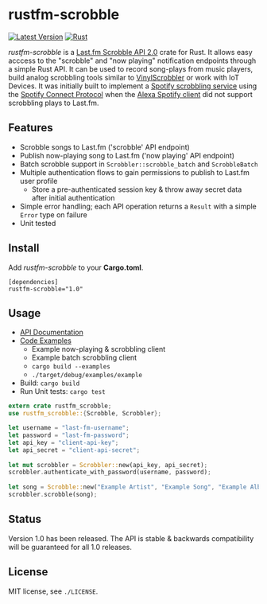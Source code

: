 rustfm-scrobble
===============

[![Latest Version](https://img.shields.io/crates/v/rustfm-scrobble.svg)](https://crates.io/crates/rustfm-scrobble)
[![Rust](https://github.com/bobbo/rustfm-scrobble/workflows/Rust/badge.svg?branch=master&event=push)](https://github.com/bobbo/rustfm-scrobble/actions)

*rustfm-scrobble* is a [Last.fm Scrobble API 2.0](http://www.last.fm/api/scrobbling) crate for Rust. It allows easy 
acccess to the "scrobble" and "now playing" notification endpoints through a simple Rust API. It can be used to record
song-plays from music players, build analog scrobbling tools similar to [VinylScrobbler](https://vinylscrobbler.com/)
or work with IoT Devices. It was initially built to implement a 
[Spotify scrobbling service](https://github.com/bobbo/spotify-connect-scrobbler) using the 
[Spotify Connect Protocol](https://www.spotify.com/uk/connect/) when the 
[Alexa Spotify client](https://www.spotify.com/uk/amazonalexa/) did not support scrobbling plays to Last.fm.

## Features

* Scrobble songs to Last.fm ('scrobble' API endpoint)
* Publish now-playing song to Last.fm ('now playing' API endpoint)
* Batch scrobble support in `Scrobbler::scrobble_batch` and `ScrobbleBatch`
* Multiple authentication flows to gain permissions to publish to Last.fm user profile
    * Store a pre-authenticated session key & throw away secret data after initial authentication
* Simple error handling; each API operation returns a `Result` with a simple `Error` type on failure
* Unit tested

## Install
Add *rustfm-scrobble* to your **Cargo.toml**.

 ```
 [dependencies]
 rustfm-scrobble="1.0"
 ```

## Usage

* [API Documentation](https://docs.rs/rustfm-scrobble)
* [Code Examples](https://github.com/bobbo/rustfm-scrobble/tree/master/examples)
    * Example now-playing & scrobbling client
    * Example batch scrobbling client
    * `cargo build --examples`
    * `./target/debug/examples/example`
* Build: `cargo build`
* Run Unit tests: `cargo test`

```rust
extern crate rustfm_scrobble;
use rustfm_scrobble::{Scrobble, Scrobbler};

let username = "last-fm-username";
let password = "last-fm-password";
let api_key = "client-api-key";
let api_secret = "client-api-secret";
 
let mut scrobbler = Scrobbler::new(api_key, api_secret);
scrobbler.authenticate_with_password(username, password);
 
let song = Scrobble::new("Example Artist", "Example Song", "Example Album");
scrobbler.scrobble(song);
```


## Status

Version 1.0 has been released. The API is stable & backwards compatibility will be guaranteed for all 1.0 releases.


## License

MIT license, see `./LICENSE`.
